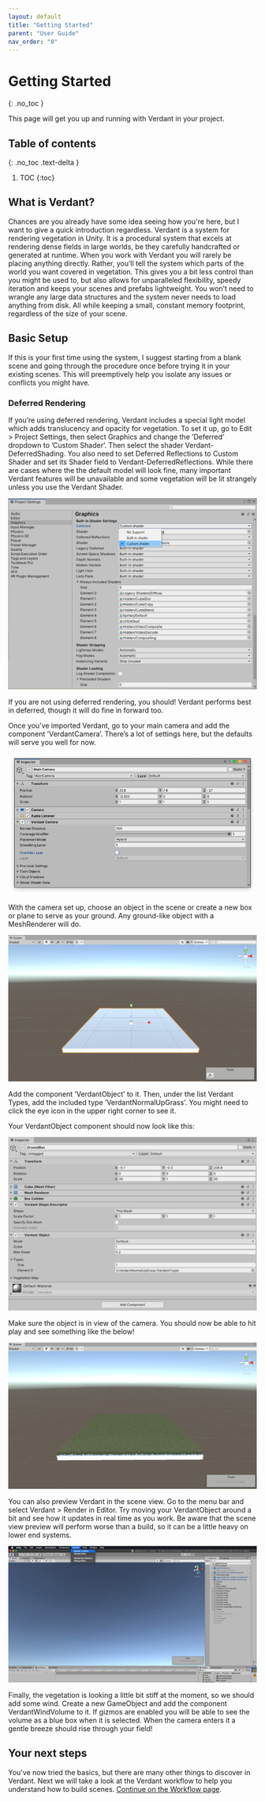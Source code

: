 ```yaml
---
layout: default
title: "Getting Started"
parent: "User Guide"
nav_order: "0"
---
```


# Getting Started
{: .no_toc }

This page will get you up and running with Verdant in your project.

## Table of contents
{: .no_toc .text-delta }
1. TOC
{:toc}

## What is Verdant?

Chances are you already have some idea seeing how you're here, but I want to give a quick introduction regardless. Verdant is a system for rendering vegetation in Unity. It is a procedural system that excels at rendering dense fields in large worlds, be they carefully handcrafted or generated at runtime. When you work with Verdant you will rarely be placing anything directly. Rather, you’ll tell the system which parts of the world you want covered in vegetation. This gives you a bit less control than you might be used to, but also allows for unparalleled flexibility, speedy iteration and keeps your scenes and prefabs lightweight. You won’t need to wrangle any large data structures and the system never needs to load anything from disk. All while keeping a small, constant memory footprint, regardless of the size of your scene.

## Basic Setup

If this is your first time using the system, I suggest starting from a blank scene and going through the procedure once before trying it in your existing scenes. This will preemptively help you isolate any issues or conflicts you might have.

### Deferred Rendering
If you’re using deferred rendering, Verdant includes a special light model which adds translucency and opacity for vegetation. To set it up, go to Edit > Project Settings, then select Graphics and change the ’Deferred’ dropdown to ’Custom Shader’. Then select the shader Verdant-DeferredShading. You also need to set Deferred Reflections to Custom Shader and set its Shader field to Verdant-DeferredReflections. While there are cases where the the default model will look fine, many important Verdant features will be unavailable and some vegetation will be lit strangely unless you use the Verdant Shader.

![Image showing the Unity graphics settings with the Deferred popup open](Media/UnityGraphicsSettings.PNG "Setting the deferred shader")

If you are not using deferred rendering, you should! Verdant performs best in deferred, though it will do fine in forward too.

Once you’ve imported Verdant, go to your main camera and add the component ’VerdantCamera’. There’s a lot of settings here, but the defaults will serve you well for now.

![A GameObject with both a VerdantCamera and a Unity camera component](Media/VerdantCameraAdded.PNG "VerdantCamera added")

With the camera set up, choose an object in the scene or create a new box or plane to serve as your ground. Any ground-like object with a MeshRenderer will do.

![A box that has been scaled up to (30,1,30) to act as a floor](Media/FlooringBox.PNG "Ground box")

Add the component ’VerdantObject’ to it. Then, under the list Verdant Types, add the included type ’VerdantNormalUpGrass’. You might need to click the eye icon in the upper right corner to see it.

Your VerdantObject component should now look like this:

![A VerdantObject configured with the simple VerdantNormalUpGrass type](Media/AddVerdantObject.PNG "VerdantObject parameters")

Make sure the object is in view of the camera. You should now be able to hit play and see something like the below!

![The previously added box covered in short green grass](Media/GroundWithGrass.PNG "Ground with vegetation")

You can also preview Verdant in the scene view. Go to the menu bar and select Verdant > Render in Editor. Try moving your VerdantObject around a bit and see how it updates in real time as you work. Be aware that the scene view preview will perform worse than a build, so it can be a little heavy on lower end systems.

![The system menu bar with the menu Verdant open and the option Render In Editor Selected](Media/MenuBar.PNG "Menu Bar")

Finally, the vegetation is looking a little bit stiff at the moment, so we should add some wind. Create a new GameObject and add the component VerdantWindVolume to it. If gizmos are enabled you will be able to see the volume as a blue box when it is selected. When the camera enters it a gentle breeze should rise through your field!  

## Your next steps

You've now tried the basics, but there are many other things to discover in Verdant. Next we will take a look at the Verdant workflow to help you understand how to build scenes. [Continue on the Workflow page](Workflow.html). 

